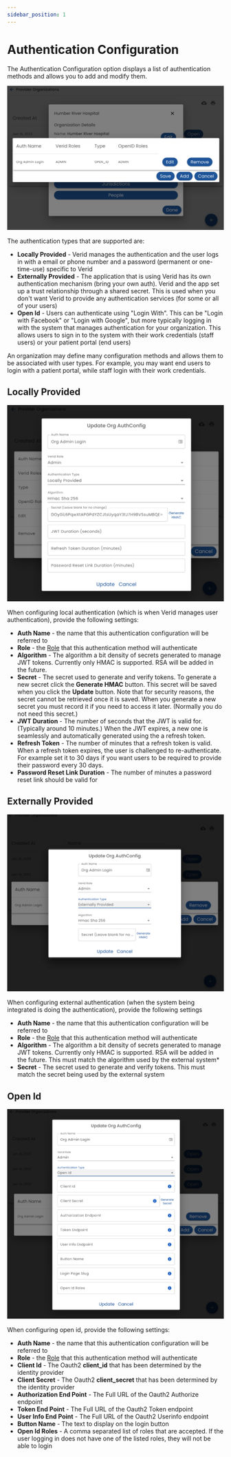 ```yaml
---
sidebar_position: 1
---
```

# Authentication Configuration

The Authentication Configuration option displays a list of authentication methods and allows you to add and modify them.

![Auth List](img/auth-list.png)

The authentication types that are supported are:

* **Locally Provided** - Verid manages the authentication and the user logs in with a email or phone number and a password (permanent or one-time-use) specific to Verid
* **Externally Provided** - The application that is using Verid has its own authentication mechanism (bring your own auth). Verid and the app set up a trust relationship through a shared secret.  This is used when you don't want Verid to provide any authentication services (for some or all of your users)
* **Open Id** - Users can authenticate using "Login With".  This can be "Login with Facebook" or "Login with Google", but more typically logging in with the system that manages authentication for your organization.  This allows users to sign in to the system with their work credentials (staff users) or your patient portal (end users)

An organization may define many configuration methods and allows them to be associated with user types. For example, you may want end users to login with a patient portal, while staff login with their work credentials.

## Locally Provided

![Auth Local](img/auth-local.png)

When configuring local authentication (which is when Verid manages user authentication), provide the following settings:

* **Auth Name** - the name that this authentication configuration will be referred to
* **Role** - the [Role](./roles) that this authentication method will authenticate
* **Algorithm** - The algorithm a bit density of secrets generated to manage JWT tokens. Currently only HMAC is supported. RSA will be added in the future.
* **Secret** - The secret used to generate and verify tokens.  To generate a new secret click the **Generate HMAC** button.  This secret will be saved when you click the **Update** button.  Note that for security reasons, the secret cannot be retrieved once it is saved.  When you generate a new secret you must record it if you need to access it later. (Normally you do not need this secret.)
* **JWT Duration** - The number of seconds that the JWT is valid for.  (Typically around 10 minutes.) When the JWT expires, a new one is seamlessly and automatically generated using the a refresh token. 
* **Refresh Token** - The number of minutes that a refresh token is valid.  When a refresh token expires, the user is challenged to re-authenticate. For example set it to 30 days if you want users to be required to provide their password every 30 days.
* **Password Reset Link Duration** - The number of minutes a password reset link should be valid for

## Externally Provided

![Auth Ext](img/auth-external.png)

When configuring external authentication (when the system being integrated is doing the authentication), provide the following settings

* **Auth Name** - the name that this authentication configuration will be referred to
* **Role** - the [Role](./roles) that this authentication method will authenticate
* **Algorithm** - The algorithm a bit density of secrets generated to manage JWT tokens. Currently only HMAC is supported. RSA will be added in the future.  This must match the algorithm used by the external system* 
* **Secret** - The secret used to generate and verify tokens. This must match the secret being used by the external system

## Open Id

![Auth Open Id](img/auth-open-id.png)

When configuring open id, provide the following settings:

* **Auth Name** - the name that this authentication configuration will be referred to
* **Role** - the [Role](./roles) that this authentication method will authenticate
* **Client Id** - The Oauth2 __client_id__ that has been determined by the identity provider
* **Client Secret** - The Oauth2 __client_secret__ that has been determined by the identity provider
* **Authorization End Point** - The Full URL of the Oauth2 Authorize endpoint
* **Token End Point** - The Full URL of the Oauth2 Token endpoint
* **User Info End Point** - The Full URL of the Oauth2 Userinfo endpoint
* **Button Name** - The text to display on the login button
* **Open Id Roles** - A comma separated list of roles that are accepted.  If the user logging in does not have one of the listed roles, they will not be able to login